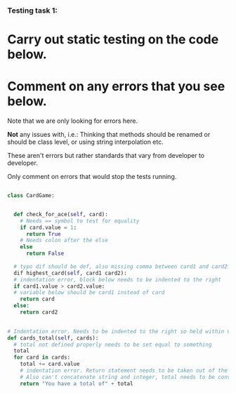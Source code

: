 ### Testing task 1:

# Carry out static testing on the code below.
# Comment on any errors that you see below.

Note that we are only looking for errors here.

**Not** any issues with, i.e.: 
Thinking that methods should be renamed or should be class level, or using string interpolation etc. 

These aren't errors but rather standards that vary from developer to developer. 

Only comment on errors that would stop the tests running.

```python

class CardGame:


  def check_for_ace(self, card):
    # Needs == symbol to test for equality
    if card.value = 1:
      return True
    # Needs colon after the else
    else
      return False
   
  # typo dif should be def, also missing comma between card1 and card2
  dif highest_card(self, card1 card2):
  # indentation error, block below needs to be indented to the right
  if card1.value > card2.value:
  # variable below should be card1 instead of card
    return card
  else:
    return card2
  

# Indentation error. Needs to be indented to the right so held within CardGame class
def cards_total(self, cards):
  # total not defined properly needs to be set equal to something
  total
  for card in cards:
    total += card.value
    # indentation error. Return statement needs to be taken out of the for loop. Needs a space after the of
    # Also can't concatenate string and integer, total needs to be converted to string.
    return "You have a total of" + total
  
```
